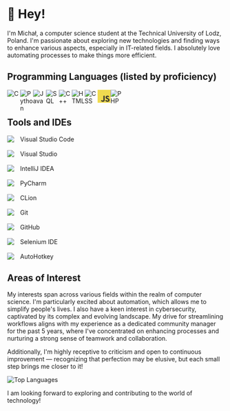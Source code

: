 # 👋 Hey!

I'm Michał, a computer science student at the Technical University of Lodz, Poland. I'm passionate about exploring new technologies and finding ways to enhance various aspects, especially in IT-related fields. I absolutely love automating processes to make things more efficient.

## Programming Languages (listed by proficiency)
<img align="left" width="30px" src="https://upload.wikimedia.org/wikipedia/commons/d/d8/C_Language_Logo.svg" alt="C">
<img align="left" width="30px" src="https://upload.wikimedia.org/wikipedia/commons/c/c3/Python-logo-notext.svg" alt="Python">
<img align="left" width="30px" src="https://upload.wikimedia.org/wikipedia/en/thumb/3/30/Java_programming_language_logo.svg/1200px-Java_programming_language_logo.svg.png" alt="Java">
<img align="left" width="30px" src="https://icon-library.com/images/sql-icon/sql-icon-8.jpg" alt="SQL">
<img align="left" width="30px" src="https://upload.wikimedia.org/wikipedia/commons/thumb/1/18/ISO_C%2B%2B_Logo.svg/1200px-ISO_C%2B%2B_Logo.svg.png" alt="C++">
<img align="left" width="30px" src="https://upload.wikimedia.org/wikipedia/commons/6/61/HTML5_logo_and_wordmark.svg" alt="HTML">
<img align="left" width="30px" src="https://upload.wikimedia.org/wikipedia/commons/thumb/d/d5/CSS3_logo_and_wordmark.svg/1200px-CSS3_logo_and_wordmark.svg.png" alt="CSS">
<img align="left" width="30px" src="https://raw.githubusercontent.com/github/explore/80688e429a7d4ef2fca1e82350fe8e3517d3494d/topics/javascript/javascript.png" alt="JavaScript">
<img align="left" width="30px" src="https://upload.wikimedia.org/wikipedia/commons/2/27/PHP-logo.svg" alt="PHP">
<br><br>

## Tools and IDEs
<img align="left" width="30px" src="https://camo.githubusercontent.com/7f3d08d131eecd531d8303589356e546ac0362da2f451577fd6d45019d42a0b1/68747470733a2f2f75706c6f61642e77696b696d656469612e6f72672f77696b6970656469612f636f6d6d6f6e732f7468756d622f392f39612f56697375616c5f53747564696f5f436f64655f312e33355f69636f6e2e7376672f35313270782d56697375616c5f53747564696f5f436f64655f312e33355f69636f6e2e7376672e706e67"> Visual Studio Code<br><br>
<img align="left" width="30px" src="https://upload.wikimedia.org/wikipedia/commons/thumb/5/59/Visual_Studio_Icon_2019.svg/1200px-Visual_Studio_Icon_2019.svg.png"> Visual Studio<br><br>
<img align="left" width="30px" src="https://camo.githubusercontent.com/6be47a62910e3b2ed002be2605a536856a34d68f35122735362225471a767077/68747470733a2f2f75706c6f61642e77696b696d656469612e6f72672f77696b6970656469612f636f6d6d6f6e732f7468756d622f392f39632f496e74656c6c694a5f494445415f49636f6e2e7376672f3132303070782d496e74656c6c694a5f494445415f49636f6e2e7376672e706e67"> IntelliJ IDEA<br><br>
<img align="left" width="30px" src="https://camo.githubusercontent.com/1fa524a1ea91aae6cb70c068326918cfe726368f8b7bbedd86163d29852dffa9/68747470733a2f2f75706c6f61642e77696b696d656469612e6f72672f77696b6970656469612f636f6d6d6f6e732f7468756d622f312f31642f5079436861726d5f49636f6e2e7376672f3230343870782d5079436861726d5f49636f6e2e7376672e706e67"> PyCharm<br><br>
<img align="left" width="30px" src="https://upload.wikimedia.org/wikipedia/commons/6/62/Clion.svg"> CLion<br><br>
<img align="left" width="30px" src="https://i1.wp.com/kosiorowski.net/wp-content/uploads/2014/01/git-logo-cc-by-300x300.png?fit=300%2C300&ssl=1"> Git<br><br>
<img align="left" width="30px" src="https://camo.githubusercontent.com/591b9ddafbc5d7683b318413d8b8b80213d84b7c7fdba2ce2d26cca51f53b6ee/68747470733a2f2f63646e2d69636f6e732d706e672e666c617469636f6e2e636f6d2f3531322f3733332f3733333535332e706e67"> GitHub<br><br>
<img align="left" width="30px" src="https://www.selenium.dev/selenium-ide/img/selenium-ide128.png"> Selenium IDE<br><br>
<img align="left" width="30px" src="https://www.autohotkey.com/static/ahk_logo_no_text.svg"> AutoHotkey
<br>

## Areas of Interest

My interests span across various fields within the realm of computer science. I'm particularly excited about automation, which allows me to simplify people's lives. I also have a keen interest in cybersecurity, captivated by its complex and evolving landscape. My drive for streamlining workflows aligns with my experience as a dedicated community manager for the past 5 years, where I've concentrated on enhancing processes and nurturing a strong sense of teamwork and collaboration.

Additionally, I'm highly receptive to criticism and open to continuous improvement — recognizing that perfection may be elusive, but each small step brings me closer to it!

![Top Languages](https://github-readme-stats.vercel.app/api/top-langs/?username=Zabraniak&layout=compact&theme=dark)

I am looking forward to exploring and contributing to the world of technology!
